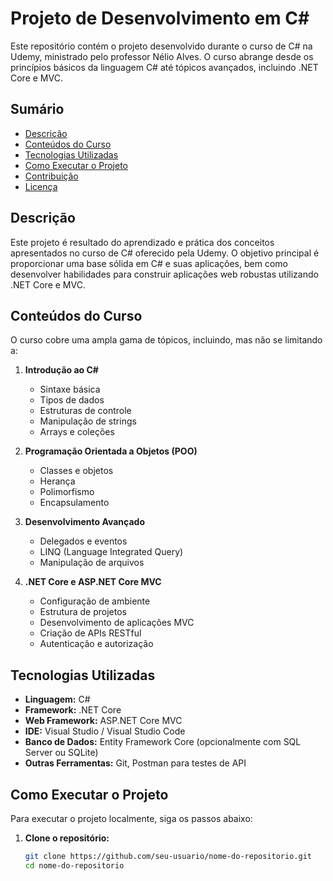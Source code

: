# Projeto de Desenvolvimento em C#

Este repositório contém o projeto desenvolvido durante o curso de C# na Udemy, ministrado pelo professor Nélio Alves. O curso abrange desde os princípios básicos da linguagem C# até tópicos avançados, incluindo .NET Core e MVC.

## Sumário

- [Descrição](#descrição)
- [Conteúdos do Curso](#conteúdos-do-curso)
- [Tecnologias Utilizadas](#tecnologias-utilizadas)
- [Como Executar o Projeto](#como-executar-o-projeto)
- [Contribuição](#contribuição)
- [Licença](#licença)

## Descrição

Este projeto é resultado do aprendizado e prática dos conceitos apresentados no curso de C# oferecido pela Udemy. O objetivo principal é proporcionar uma base sólida em C# e suas aplicações, bem como desenvolver habilidades para construir aplicações web robustas utilizando .NET Core e MVC.

## Conteúdos do Curso

O curso cobre uma ampla gama de tópicos, incluindo, mas não se limitando a:

1. **Introdução ao C#**
   - Sintaxe básica
   - Tipos de dados
   - Estruturas de controle
   - Manipulação de strings
   - Arrays e coleções

2. **Programação Orientada a Objetos (POO)**
   - Classes e objetos
   - Herança
   - Polimorfismo
   - Encapsulamento

3. **Desenvolvimento Avançado**
   - Delegados e eventos
   - LINQ (Language Integrated Query)
   - Manipulação de arquivos

4. **.NET Core e ASP.NET Core MVC**
   - Configuração de ambiente
   - Estrutura de projetos
   - Desenvolvimento de aplicações MVC
   - Criação de APIs RESTful
   - Autenticação e autorização

## Tecnologias Utilizadas

- **Linguagem:** C#
- **Framework:** .NET Core
- **Web Framework:** ASP.NET Core MVC
- **IDE:** Visual Studio / Visual Studio Code
- **Banco de Dados:** Entity Framework Core (opcionalmente com SQL Server ou SQLite)
- **Outras Ferramentas:** Git, Postman para testes de API

## Como Executar o Projeto

Para executar o projeto localmente, siga os passos abaixo:

1. **Clone o repositório:**
   ```sh
   git clone https://github.com/seu-usuario/nome-do-repositorio.git
   cd nome-do-repositorio
